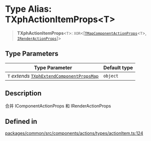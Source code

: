 # Type Alias: TXphActionItemProps\<T\>

> **TXphActionItemProps**\<`T`\>: `XOR`\<[[`TMapComponentActionProps`](TMapComponentActionProps.md)\<`T`\>, [`IRenderActionProps`](../interfaces/IRenderActionProps.md)]\>

## Type Parameters

| Type Parameter | Default type |
| ------ | ------ |
| `T` *extends* [`TXphExtendComponentPropsMap`](TXphExtendComponentPropsMap.md) | `object` |

## Description

合并 IComponentActionProps 和 IRenderActionProps

## Defined in

[packages/common/src/components/actions/types/actionItem.ts:124](https://github.com/XiaoPiHong/xph-crud/blob/d0b9ee1cd95d9006c7258527005a916fce797974/packages/common/src/components/actions/types/actionItem.ts#L124)
